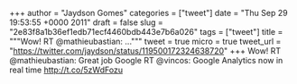 
+++
author = "Jaydson Gomes"
categories = ["tweet"]
date = "Thu Sep 29 19:53:55 +0000 2011"
draft = false
slug = "2e83f8a1b36ef1edb71ecf4460bdb443e7b6a026"
tags = ["tweet"]
title = """Wow! RT @mathieubastian: ..."""
tweet = true
micro = true
tweet_url = "https://twitter.com/jaydson/status/119500172324638720"
+++
Wow! RT @mathieubastian: Great job Google RT @vincos: Google Analytics now in real time http://t.co/5zWdFozu
